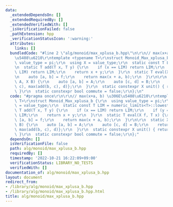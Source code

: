 ```yaml
---
data:
  _extendedDependsOn: []
  _extendedRequiredBy: []
  _extendedVerifiedWith: []
  _isVerificationFailed: false
  _pathExtension: hpp
  _verificationStatusIcon: ':warning:'
  attributes:
    links: []
  bundledCode: "#line 2 \"alg/monoid/max_xplusa_b.hpp\"\n\r\n// max(x+a, b) \u306E\
    \u5408\u6210\r\ntemplate <typename T>\r\nstruct Monoid_Max_xplusa_b {\r\n  using\
    \ value_type = pi;\r\n  using X = value_type;\r\n  static const T LIM = numeric_limits<T>::lowest();\r\
    \n  static T add(T x, T y) {\r\n    if (x == LIM) return LIM;\r\n    if (y ==\
    \ LIM) return LIM;\r\n    return x + y;\r\n  }\r\n  static T eval(X f, T x) {\r\
    \n    auto [a, b] = f;\r\n    return max(x + a, b);\r\n  }\r\n\r\n  static X op(X\
    \ A, X B) {\r\n    auto [a, b] = A;\r\n    auto [c, d] = B;\r\n    return {add(a,\
    \ c), max(add(b, c), d)};\r\n  }\r\n  static constexpr X unit() { return {0, LIM};\
    \ }\r\n  static constexpr bool commute = false;\r\n};\n"
  code: "#pragma once\r\n\r\n// max(x+a, b) \u306E\u5408\u6210\r\ntemplate <typename\
    \ T>\r\nstruct Monoid_Max_xplusa_b {\r\n  using value_type = pi;\r\n  using X\
    \ = value_type;\r\n  static const T LIM = numeric_limits<T>::lowest();\r\n  static\
    \ T add(T x, T y) {\r\n    if (x == LIM) return LIM;\r\n    if (y == LIM) return\
    \ LIM;\r\n    return x + y;\r\n  }\r\n  static T eval(X f, T x) {\r\n    auto\
    \ [a, b] = f;\r\n    return max(x + a, b);\r\n  }\r\n\r\n  static X op(X A, X\
    \ B) {\r\n    auto [a, b] = A;\r\n    auto [c, d] = B;\r\n    return {add(a, c),\
    \ max(add(b, c), d)};\r\n  }\r\n  static constexpr X unit() { return {0, LIM};\
    \ }\r\n  static constexpr bool commute = false;\r\n};"
  dependsOn: []
  isVerificationFile: false
  path: alg/monoid/max_xplusa_b.hpp
  requiredBy: []
  timestamp: '2022-10-21 16:22:09+09:00'
  verificationStatus: LIBRARY_NO_TESTS
  verifiedWith: []
documentation_of: alg/monoid/max_xplusa_b.hpp
layout: document
redirect_from:
- /library/alg/monoid/max_xplusa_b.hpp
- /library/alg/monoid/max_xplusa_b.hpp.html
title: alg/monoid/max_xplusa_b.hpp
---
```

